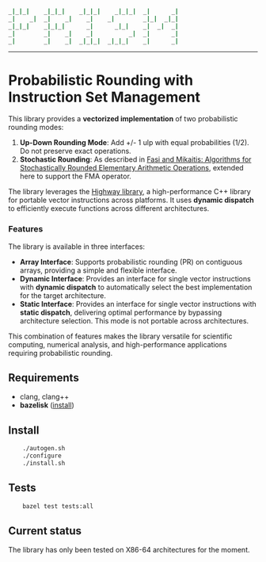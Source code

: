 
```bash
_|_|_|    _|_|_|    _|_|_|    _|_|_|  _|      _|
_|    _|  _|    _|    _|    _|        _|_|  _|_|
_|_|_|    _|_|_|      _|      _|_|    _|  _|  _|
_|        _|    _|    _|          _|  _|      _|
_|        _|    _|  _|_|_|  _|_|_|    _|      _|
```
---

# Probabilistic Rounding with Instruction Set Management

This library provides a **vectorized implementation** of two probabilistic rounding modes:

1. **Up-Down Rounding Mode**: Add +/- 1 ulp with equal probabilities (1/2). Do not preserve exact operations.
2. **Stochastic Rounding**: As described in [Fasi and Mikaitis: Algorithms for Stochastically Rounded Elementary Arithmetic Operations](https://ieeexplore.ieee.org/document/9387551), extended here to support the FMA operator.

The library leverages the [Highway library](https://github.com/google/highway), a high-performance C++ library for portable vector instructions across platforms. It uses **dynamic dispatch** to efficiently execute functions across different architectures. 

### Features

The library is available in three interfaces:
- **Array Interface**: Supports probabilistic rounding (PR) on contiguous arrays, providing a simple and flexible interface.
- **Dynamic Interface**: Provides an interface for single vector instructions with **dynamic dispatch** to automatically select the best implementation for the target architecture.
- **Static Interface**: Provides an interface for single vector instructions with **static dispatch**, delivering optimal performance by bypassing architecture selection. This mode is not portable across architectures.

This combination of features makes the library versatile for scientific computing, numerical analysis, and high-performance applications requiring probabilistic rounding.

## Requirements

- clang, clang++
- **bazelisk** ([install](https://github.com/bazelbuild/bazelisk/releases))
  
## Install

```bash
    ./autogen.sh
    ./configure
    ./install.sh
```

## Tests

```bash
    bazel test tests:all
```

## Current status

The library has only been tested on X86-64 architectures for the moment.